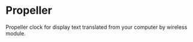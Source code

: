 Propeller
=========

Propeller clock for display text translated from your computer by wireless module.
